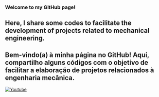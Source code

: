 ### Welcome to my GitHub page!

Here, I share some codes to facilitate the development of projects related to mechanical engineering.
---
Bem-vindo(a) à minha página no GitHub! Aqui, compartilho alguns códigos com o objetivo de facilitar a elaboração de projetos relacionados à engenharia mecânica.
--
[![Youtube](https://img.shields.io/badge/YouTube-FF0000?style=for-the-badge&logo=youtube&logoColor=white)](https://www.youtube.com/@Mechub?sub_confirmation=1)
<!--
**GitMechub/GitMechub** is a ✨ _special_ ✨ repository because its `README.md` (this file) appears on your GitHub profile.

Here are some ideas to get you started:

- 🔭 I’m currently working on ...
- 🌱 I’m currently learning ...
- 👯 I’m looking to collaborate on ...
- 🤔 I’m looking for help with ...
- 💬 Ask me about ...
- 📫 How to reach me: ...
- 😄 Pronouns: ...
- ⚡ Fun fact: ...
-->
